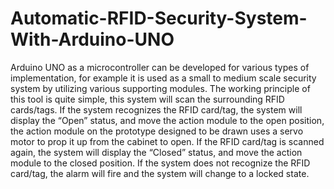 # Automatic-RFID-Security-System-With-Arduino-UNO
Arduino UNO as a microcontroller can be developed for various types of implementation, for example it is used as a small to medium scale security system by utilizing various supporting modules. The working principle of this tool is quite simple, this system will scan the surrounding RFID cards/tags. If the system recognizes the RFID card/tag, the system will display the “Open” status, and move the action module to the open position, the action module on the prototype designed to be drawn uses a servo motor to prop it up from the cabinet to open. If the RFID card/tag is scanned again, the system will display the “Closed” status, and move the action module to the closed position. If the system does not recognize the RFID card/tag, the alarm will fire and the system will change to a locked state.
